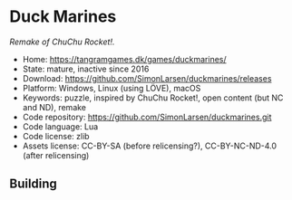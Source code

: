 # Duck Marines

_Remake of ChuChu Rocket!._

- Home: https://tangramgames.dk/games/duckmarines/
- State: mature, inactive since 2016
- Download: https://github.com/SimonLarsen/duckmarines/releases
- Platform: Windows, Linux (using LÖVE), macOS
- Keywords: puzzle, inspired by ChuChu Rocket!, open content (but NC and ND), remake
- Code repository: https://github.com/SimonLarsen/duckmarines.git
- Code language: Lua
- Code license: zlib
- Assets license: CC-BY-SA (before relicensing?), CC-BY-NC-ND-4.0 (after relicensing)

## Building
